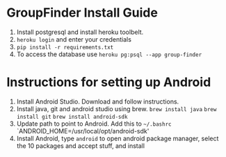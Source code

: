 # GroupFinder Install Guide

1. Install postgresql and install heroku toolbelt. 
2. `heroku login` and enter your credentials
3. `pip install -r requirements.txt`
4. To access the database use `heroku pg:psql --app group-finder`



# Instructions for setting up Android

1. Install Android Studio. Download and follow instructions.
2. Install java, git and android studio using brew.
    `brew install java`
    `brew install git`
    `brew install android-sdk`
3. Update path to point to Android. Add this to `~/.bashrc`
     `ANDROID_HOME=/usr/local/opt/android-sdk'
4. Install Android, type `android` to open android package manager, select the 10 packages and accept stuff, and install
